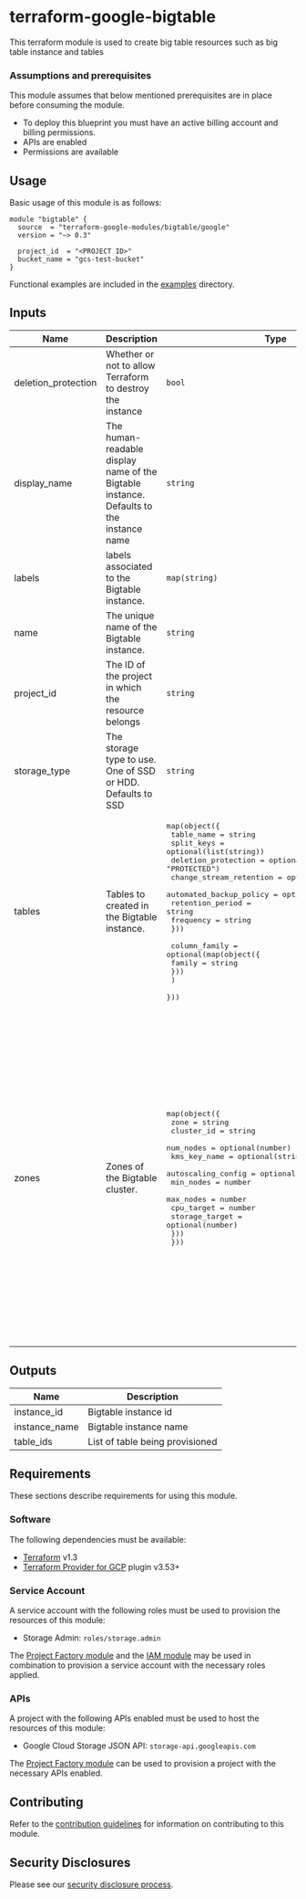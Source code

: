 # terraform-google-bigtable

This terraform module is used to create big table resources such as big table instance and tables

### Assumptions and prerequisites
This module assumes that below mentioned prerequisites are in place before consuming the module.

- To deploy this blueprint you must have an active billing account and billing permissions.
- APIs are enabled
- Permissions are available
## Usage

Basic usage of this module is as follows:

```hcl
module "bigtable" {
  source  = "terraform-google-modules/bigtable/google"
  version = "~> 0.3"

  project_id  = "<PROJECT ID>"
  bucket_name = "gcs-test-bucket"
}
```

Functional examples are included in the
[examples](./examples/) directory.

<!-- BEGINNING OF PRE-COMMIT-TERRAFORM DOCS HOOK -->
## Inputs

| Name | Description | Type | Default | Required |
|------|-------------|------|---------|:--------:|
| deletion\_protection | Whether or not to allow Terraform to destroy the instance | `bool` | `true` | no |
| display\_name | The human-readable display name of the Bigtable instance. Defaults to the instance name | `string` | `null` | no |
| labels | labels associated to the Bigtable instance. | `map(string)` | `{}` | no |
| name | The unique name of the Bigtable instance. | `string` | n/a | yes |
| project\_id | The ID of the project in which the resource belongs | `string` | n/a | yes |
| storage\_type | The storage type to use. One of SSD or HDD. Defaults to SSD | `string` | `"SSD"` | no |
| tables | Tables to created in the Bigtable instance. | <pre>map(object({<br>    table_name              = string<br>    split_keys              = optional(list(string))<br>    deletion_protection     = optional(string, "PROTECTED")<br>    change_stream_retention = optional(string, "0s")<br>    automated_backup_policy = optional(object({<br>      retention_period = string<br>      frequency        = string<br>    }))<br><br>    column_family = optional(map(object({<br>      family = string<br>      }))<br>    )<br>  }))</pre> | `{}` | no |
| zones | Zones of the Bigtable cluster. | <pre>map(object({<br>    zone         = string<br>    cluster_id   = string<br>    num_nodes    = optional(number)<br>    kms_key_name = optional(string)<br>    autoscaling_config = optional(object({<br>      min_nodes      = number<br>      max_nodes      = number<br>      cpu_target     = number<br>      storage_target = optional(number)<br>    }))<br>  }))</pre> | <pre>{<br>  "zone1": {<br>    "autoscaling_config": {<br>      "cpu_target": 60,<br>      "max_nodes": 2,<br>      "min_nodes": 1<br>    },<br>    "cluster_id": "cluster1",<br>    "zone": "us-central1-a"<br>  },<br>  "zone2": {<br>    "autoscaling_config": {<br>      "cpu_target": 60,<br>      "max_nodes": 2,<br>      "min_nodes": 1<br>    },<br>    "cluster_id": "cluster2",<br>    "zone": "us-west1-a"<br>  },<br>  "zone3": {<br>    "autoscaling_config": {<br>      "cpu_target": 60,<br>      "max_nodes": 2,<br>      "min_nodes": 1<br>    },<br>    "cluster_id": "cluster3",<br>    "zone": "us-central1-c"<br>  }<br>}</pre> | no |

## Outputs

| Name | Description |
|------|-------------|
| instance\_id | Bigtable instance id |
| instance\_name | Bigtable instance name |
| table\_ids | List of table being provisioned |

<!-- END OF PRE-COMMIT-TERRAFORM DOCS HOOK -->

## Requirements

These sections describe requirements for using this module.

### Software

The following dependencies must be available:

- [Terraform][terraform] v1.3
- [Terraform Provider for GCP][terraform-provider-gcp] plugin v3.53+

### Service Account

A service account with the following roles must be used to provision
the resources of this module:

- Storage Admin: `roles/storage.admin`

The [Project Factory module][project-factory-module] and the
[IAM module][iam-module] may be used in combination to provision a
service account with the necessary roles applied.

### APIs

A project with the following APIs enabled must be used to host the
resources of this module:

- Google Cloud Storage JSON API: `storage-api.googleapis.com`

The [Project Factory module][project-factory-module] can be used to
provision a project with the necessary APIs enabled.

## Contributing

Refer to the [contribution guidelines](./CONTRIBUTING.md) for
information on contributing to this module.

[iam-module]: https://registry.terraform.io/modules/terraform-google-modules/iam/google
[project-factory-module]: https://registry.terraform.io/modules/terraform-google-modules/project-factory/google
[terraform-provider-gcp]: https://www.terraform.io/docs/providers/google/index.html
[terraform]: https://www.terraform.io/downloads.html

## Security Disclosures

Please see our [security disclosure process](./SECURITY.md).
